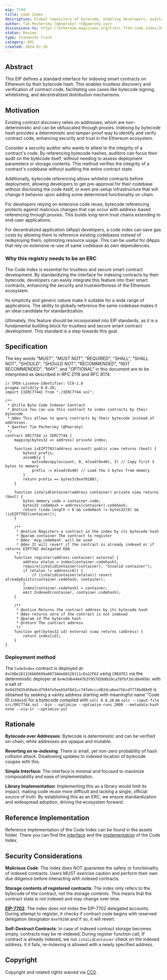 ```yaml
---
eip: 7744
title: Code Index
description: Global repository of bytecode, enabling developers, auditors, and researchers to find, analyze, and reuse bytecode efficiently.
author: Tim Pechersky (@peersky) <t@peersky.xyz>
discussions-to: https://ethereum-magicians.org/t/erc-7744-code-index/20569
status: Review
type: Standards Track
category: ERC
created: 2024-07-16
---
```


## Abstract

This EIP defines a standard interface for indexing smart contracts on Ethereum by their bytecode hash. This enables trustless discovery and verification of contract code, facilitating use cases like bytecode signing, whitelisting, and decentralized distribution mechanisms.

## Motivation

Existing contract discovery relies on addresses, which are non-deterministic and can be obfuscated through proxies. Indexing by bytecode hash provides a deterministic and tamper-proof way to identify and verify contract code, enhancing security and trust in the Ethereum ecosystem.

Consider a security auditor who wants to attest to the integrity of a contract's code. By referencing bytecode hashes, auditors can focus their audit on the bytecode itself, without needing to assess deployment parameters or storage contents. This method verifies the integrity of a contract's codebase without auditing the entire contract state.

Additionally, bytecode referencing allows whitelist contracts before deployment, allowing developers to get pre-approval for their codebase without disclosing the code itself, or even pre-setup infrastructure that will change it behavior upon adding some determined functionality on chain.

For developers relying on extensive code reuse, bytecode referencing protects against malicious changes that can occur with address-based referencing through proxies. This builds long-term trust chains extending to end-user applications.

For decentralized application (dApp) developers, a code index can save gas costs by allowing them to reference existing codebases instead of redeploying them, optimizing resource usage. This can be useful for dApps that rely on extensive re-use of same codebase as own dependencies.

### Why this registry needs to be an ERC

The Code Index is essential for trustless and secure smart contract development. By standardizing the interface for indexing contracts by their bytecode, developers can easily integrate this feature into their smart contracts, enhancing the security and trustworthiness of the Ethereum ecosystem.

Its simplicity and generic nature make it suitable for a wide range of applications. The ability to globally reference the same codebase makes it an ideal candidate for standardization.

Ultimately, this feature should be incorporated into EIP standards, as it is a fundamental building block for trustless and secure smart contract development. This standard is a step towards this goal.

## Specification

The key words "MUST", "MUST NOT", "REQUIRED", "SHALL", "SHALL NOT", "SHOULD", "SHOULD NOT", "RECOMMENDED", "NOT RECOMMENDED", "MAY", and "OPTIONAL" in this document are to be interpreted as described in RFC 2119 and RFC 8174.

```solidity
// SPDX-License-Identifier: CC0-1.0
pragma solidity 0.8.28;
import {IERC7744} from "./IERC7744.sol";

/**
 * @title Byte Code Indexer Contract
 * @notice You can use this contract to index contracts by their bytecode.
 * @dev This allows to query contracts by their bytecode instead of addresses.
 * @author Tim Pechersky (@Peersky)
 */
contract ERC7744 is IERC7744 {
    mapping(bytes32 => address) private index;

    function isEIP7702(address account) public view returns (bool) {
        bytes3 prefix;
        assembly {
            extcodecopy(account, 0, mload(0x40), 3) // Copy first 3 bytes to memory
            prefix := mload(0x40) // Load the 3 bytes from memory
        }
        return prefix == bytes3(0xef0100);
    }

    function isValidContainer(address container) private view returns (bool) {
        bytes memory code = container.code;
        bytes32 codeHash = address(container).codehash;
        return (code.length > 0 && codeHash != bytes32(0) && !isEIP7702(container));
    }

    /**
     * @notice Registers a contract in the index by its bytecode hash
     * @param container The contract to register
     * @dev `msg.codeHash` will be used
     * @dev It will revert if the contract is already indexed or if returns EIP7702 delegated EOA
     */
    function register(address container) external {
        address etalon = index[container.codehash];
        require(isValidContainer(container), "Invalid container");
        if (etalon != address(0)) {
            if (isValidContainer(etalon)) revert alreadyExists(container.codehash, container);
        }
        index[container.codehash] = container;
        emit Indexed(container, container.codehash);
    }

    /**
     * @notice Returns the contract address by its bytecode hash
     * @dev returns zero if the contract is not indexed
     * @param id The bytecode hash
     * @return The contract address
     */
    function get(bytes32 id) external view returns (address) {
        return index[id];
    }
}
```

### Deployment method

The `CodeIndex` contract is deployed at: `0xC0De1D1126b6D698a0073A4e66520111cEe22F62` using `CREATE2` via the deterministic deployer at `0x4e59b44847b379578588920ca78fbf26c0b4956c` with a salt of `0x9425035d50edcd7504fe5eeb5df841cc74fe6cccd82dca6ee75bcdf774bd88d9` is obtained by seeking a vanity address starting with meaningful name "Code ID (`c0de1d`) for a bytecode compiled with `solc 0.8.28` as `solc --input-file src/ERC7744.sol --bin --optimize --optimize-runs 2000 --metadata-hash none --via-ir --optimize-yul`

## Rationale

**Bytecode over Addresses**: Bytecode is deterministic and can be verified on-chain, while addresses are opaque and mutable.

**Reverting on re-indexing**: There is small, yet non-zero probability of hash collision attack. Disallowing updates to indexed location of bytecode coupes with this.

**Simple Interface**: The interface is minimal and focused to maximize composability and ease of implementation.

**Library Implementation**: Implementing this as a library would limit its impact, making code reuse more difficult and lacking a single, official source of truth. By establishing this as an ERC, we ensure standardization and widespread adoption, driving the ecosystem forward.

## Reference Implementation

Reference implementation of the Code Index can be found in the assets folder. There you can find the [interface](../assets/eip-7744/IERC7744.sol) and the [implementation](../assets/eip-7744/ERC7744.sol) of the Code Index.

## Security Considerations

**Malicious Code**: The index does NOT guarantee the safety or functionality of indexed contracts. Users MUST exercise caution and perform their own due diligence before interacting with indexed contracts.

**Storage contents of registered contracts**: The index only refers to the bytecode of the contract, not the storage contents. This means that the contract state is not indexed and may change over time.

**[EIP-7702]**: The index does not index the EIP-7702 delegated accounts. During attempt to register, it checks if contract code begins with reserved delegation designator `0xef0100` and if so, it will revert.

**Self-Destruct Contracts**: In case of indexed contract storage becomes empty, contracts may be re-indexed, During register function call, iF contract is already indexed, we run `isValidContainer` check on the indexed address. It it fails, re-indexing is allowed with a newly specified address.

[EIP-7702]: ./eip-7702.md

## Copyright

Copyright and related rights waived via [CC0](../LICENSE.md).

